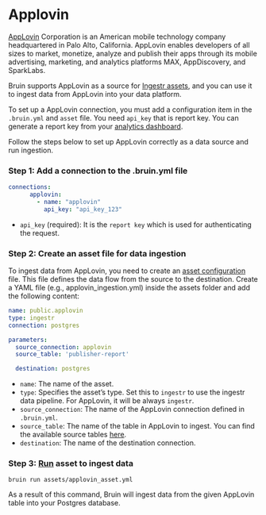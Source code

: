 # Applovin
[AppLovin](https://www.applovin.com/) Corporation is an American mobile technology company headquartered in Palo Alto, California. AppLovin enables developers of all sizes to market, monetize, analyze and publish their apps through its mobile advertising, marketing, and analytics platforms MAX, AppDiscovery, and SparkLabs.

Bruin supports AppLovin as a source for [Ingestr assets](/assets/ingestr), and you can use it to ingest data from AppLovin into your data platform.

To set up a AppLovin connection, you must add a configuration item in the `.bruin.yml` and `asset` file. You need `api_key` that is report key. You can generate a report key from your [analytics dashboard](https://dash.applovin.com/login#keys).

Follow the steps below to set up AppLovin correctly as a data source and run ingestion.
### Step 1: Add a connection to the .bruin.yml file
```yaml
connections:
      applovin:
        - name: "applovin"
          api_key: "api_key_123"
```
- `api_key` (required): It is the `report key` which is used for authenticating the request.

### Step 2: Create an asset file for data ingestion
To ingest data from AppLovin, you need to create an [asset configuration](/assets/ingestr#asset-structure) file. This file defines the data flow from the source to the destination. Create a YAML file (e.g., applovin_ingestion.yml) inside the assets folder and add the following content:

```yaml
name: public.applovin
type: ingestr
connection: postgres

parameters:
  source_connection: applovin
  source_table: 'publisher-report'

  destination: postgres
```

- `name`: The name of the asset.
- `type`: Specifies the asset’s type. Set this to `ingestr` to use the ingestr data pipeline. For AppLovin, it will be always `ingestr`.
- `source_connection`: The name of the AppLovin connection defined in `.bruin.yml`.
- `source_table`: The name of the table in AppLovin to ingest. You can find the available source tables [here](https://bruin-data.github.io/ingestr/supported-sources/applovin.html#tables).
- `destination`: The name of the destination connection.


### Step 3: [Run](/commands/run) asset to ingest data
```     
bruin run assets/applovin_asset.yml
```
As a result of this command, Bruin will ingest data from the given AppLovin table into your Postgres database.





